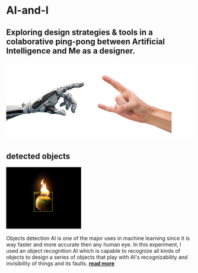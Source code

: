 # AI-and-I
## Exploring design strategies &amp; tools in a colaborative ping-pong between Artificial Intelligence and Me as a designer.

![ai and i](img/robot-metal-hand.jpg)


## detected objects
<img src="img/real-apple-png.png" width="40%">  

Objects detection AI is one of the major uses in machine learning since it is way faster and more accurate then any human eye. In this experiment, I used an object recognition AI which is capable to recognize all kinds of objects to design a series of objects that play with AI's recognizability and invisibility of things and its faults. [**read more**](detected-objects/README.md)  
